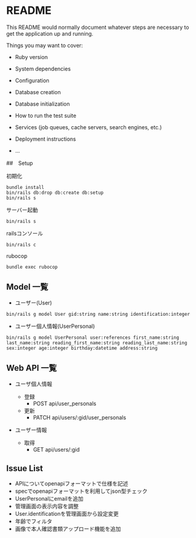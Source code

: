 # README

This README would normally document whatever steps are necessary to get the
application up and running.

Things you may want to cover:

* Ruby version

* System dependencies

* Configuration

* Database creation

* Database initialization

* How to run the test suite

* Services (job queues, cache servers, search engines, etc.)

* Deployment instructions

* ...

##　Setup

初期化
```
bundle install
bin/rails db:drop db:create db:setup
bin/rails s
```

サーバー起動
```
bin/rails s
```

railsコンソール
```
bin/rails c
```

rubocop
```
bundle exec rubocop
```

## Model 一覧
* ユーザー(User)
```
bin/rails g model User gid:string name:string identification:integer
```
* ユーザー個人情報(UserPersonal)
```
bin/rails g model UserPersonal user:references first_name:string last_name:string reading_first_name:string reading_last_name:string sex:integer age:integer birthday:datetime address:string
```

## Web API 一覧
* ユーザ個人情報
  * 登録
    * POST api/user_personals
  * 更新
    * PATCH api/users/:gid/user_personals

* ユーザー情報
  * 取得
    * GET api/users/:gid

## Issue List
* APIについてopenapiフォーマットで仕様を記述
* specでopenapiフォーマットを利用してjson型チェック
* UserPersonalにemailを追加
* 管理画面の表示内容を調整
* User.identificationを管理画面から設定変更
* 年齢でフィルタ
* 画像で本人確認書類アップロード機能を追加

